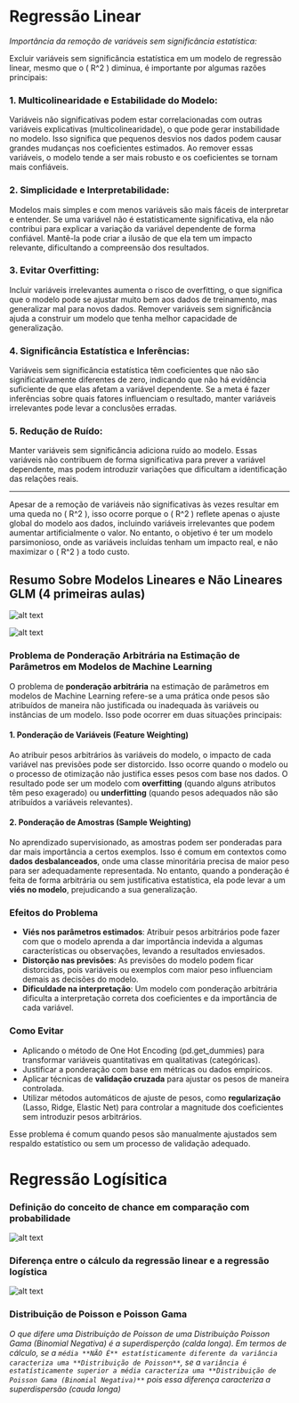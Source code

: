 # Regressão Linear

*Importância da remoção de variáveis sem significância estatística:*

Excluir variáveis sem significância estatística em um modelo de regressão linear, mesmo que o \( R^2 \) diminua, é importante por algumas razões principais:

### 1. **Multicolinearidade e Estabilidade do Modelo:**
   Variáveis não significativas podem estar correlacionadas com outras variáveis explicativas (multicolinearidade), o que pode gerar instabilidade no modelo. Isso significa que pequenos desvios nos dados podem causar grandes mudanças nos coeficientes estimados. Ao remover essas variáveis, o modelo tende a ser mais robusto e os coeficientes se tornam mais confiáveis.

### 2. **Simplicidade e Interpretabilidade:**
   Modelos mais simples e com menos variáveis são mais fáceis de interpretar e entender. Se uma variável não é estatisticamente significativa, ela não contribui para explicar a variação da variável dependente de forma confiável. Mantê-la pode criar a ilusão de que ela tem um impacto relevante, dificultando a compreensão dos resultados.

### 3. **Evitar Overfitting:**
   Incluir variáveis irrelevantes aumenta o risco de overfitting, o que significa que o modelo pode se ajustar muito bem aos dados de treinamento, mas generalizar mal para novos dados. Remover variáveis sem significância ajuda a construir um modelo que tenha melhor capacidade de generalização.

### 4. **Significância Estatística e Inferências:**
   Variáveis sem significância estatística têm coeficientes que não são significativamente diferentes de zero, indicando que não há evidência suficiente de que elas afetam a variável dependente. Se a meta é fazer inferências sobre quais fatores influenciam o resultado, manter variáveis irrelevantes pode levar a conclusões erradas.

### 5. **Redução de Ruído:**
   Manter variáveis sem significância adiciona ruído ao modelo. Essas variáveis não contribuem de forma significativa para prever a variável dependente, mas podem introduzir variações que dificultam a identificação das relações reais.

---

Apesar de a remoção de variáveis não significativas às vezes resultar em uma queda no \( R^2 \), isso ocorre porque o \( R^2 \) reflete apenas o ajuste global do modelo aos dados, incluindo variáveis irrelevantes que podem aumentar artificialmente o valor. No entanto, o objetivo é ter um modelo parsimonioso, onde as variáveis incluídas tenham um impacto real, e não maximizar o \( R^2 \) a todo custo.

## Resumo Sobre Modelos Lineares e Não Lineares GLM (4 primeiras aulas)

![alt text](image.png)

![alt text](image-1.png)

### Problema de Ponderação Arbitrária na Estimação de Parâmetros em Modelos de Machine Learning

O problema de **ponderação arbitrária** na estimação de parâmetros em modelos de Machine Learning refere-se a uma prática onde pesos são atribuídos de maneira não justificada ou inadequada às variáveis ou instâncias de um modelo. Isso pode ocorrer em duas situações principais:

#### 1. Ponderação de Variáveis (Feature Weighting)
Ao atribuir pesos arbitrários às variáveis do modelo, o impacto de cada variável nas previsões pode ser distorcido. Isso ocorre quando o modelo ou o processo de otimização não justifica esses pesos com base nos dados. O resultado pode ser um modelo com **overfitting** (quando alguns atributos têm peso exagerado) ou **underfitting** (quando pesos adequados não são atribuídos a variáveis relevantes).

#### 2. Ponderação de Amostras (Sample Weighting)
No aprendizado supervisionado, as amostras podem ser ponderadas para dar mais importância a certos exemplos. Isso é comum em contextos como **dados desbalanceados**, onde uma classe minoritária precisa de maior peso para ser adequadamente representada. No entanto, quando a ponderação é feita de forma arbitrária ou sem justificativa estatística, ela pode levar a um **viés no modelo**, prejudicando a sua generalização.

### Efeitos do Problema
- **Viés nos parâmetros estimados**: Atribuir pesos arbitrários pode fazer com que o modelo aprenda a dar importância indevida a algumas características ou observações, levando a resultados enviesados.
- **Distorção nas previsões**: As previsões do modelo podem ficar distorcidas, pois variáveis ou exemplos com maior peso influenciam demais as decisões do modelo.
- **Dificuldade na interpretação**: Um modelo com ponderação arbitrária dificulta a interpretação correta dos coeficientes e da importância de cada variável.

### Como Evitar
- Aplicando o método de One Hot Encoding (pd.get_dummies) para transformar variáveis quantitativas em qualitativas (categóricas).
- Justificar a ponderação com base em métricas ou dados empíricos.
- Aplicar técnicas de **validação cruzada** para ajustar os pesos de maneira controlada.
- Utilizar métodos automáticos de ajuste de pesos, como **regularização** (Lasso, Ridge, Elastic Net) para controlar a magnitude dos coeficientes sem introduzir pesos arbitrários.

Esse problema é comum quando pesos são manualmente ajustados sem respaldo estatístico ou sem um processo de validação adequado.

# Regressão Logísitica

### Definição do conceito de chance em comparação com probabilidade

![alt text](image-2.png)

### Diferença entre o cálculo da regressão linear e a regressão logística

![alt text](image-3.png)

### Distribuição de Poisson e Poisson Gama

 *O que difere uma Distribuição de Poisson de uma Distribuição Poisson Gama (Binomial Negativa) é a superdisperção (calda longa). Em termos de cálculo, se a ``média **NÃO É** estatísticamente diferente da variância caracteriza uma **Distribuição de Poisson**``, se a ``variância é estatísticamente superior a média caracteriza uma **Distribuição de Poisson Gama (Binomial Negativa)**`` pois essa diferença caracteriza a superdispersão (cauda longa)* 